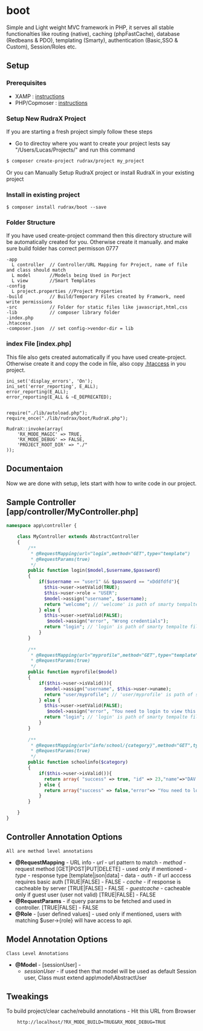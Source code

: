 # boot
Simple and Light weight MVC framework in PHP, it serves all stable functionalties like routing (native), caching (phpFastCache), database (Redbeans & PDO), templating (Smarty), authentication (Basic,SSO & Custom), Session/Roles etc.

## Setup

### Prerequisites
- XAMP : [instructions](https://github.com/boilerplatez/docs/master/markdown/xampp/ENV.md)
- PHP/Copmoser : [instructions](https://github.com/boilerplatez/docs/blob/master/markdown/php/ENV.md)

### Setup New RudraX Project
If you are starting a fresh project simply follow these steps
- Go to directoy where you want to create your project lests say "/Users/Lucas/Projects/" and run this command
```bash
$ composer create-project rudrax/project my_project
```
Or you can Manually Setup RudraX project or install RudraX in your existing project

### Install in existing project
```
$ composer install rudrax/boot --save
```

### Folder Structure
If you have used create-project command then this directory structure will be automatically created for you. Otherwise create it manually. and make sure build folder has correct permisson 0777
```
-app
  L controller  // Controller/URL Mapping for Project, name of file and class should match
  L model       //Models being Used in Porject
  L view        //Smart Templates
-config
  L project.properties //Project Properties
-build          // Build/Temporary Files created by Framwork, need write permissions
-src            // Folder for static files like javascript,html,css 
-lib            // composer library folder
-index.php
.htaccess
-composer.json  // set config->vendor-dir = lib

```
### index File [index.php]
This file also gets created automatically if you have used create-project. Otherwise create it and copy the code in file, 
also copy [.htaccess](.rudraks/boot/master/root.htaccess) in you project.
```
ini_set('display_errors', 'On');
ini_set('error_reporting', E_ALL);
error_reporting(E_ALL);
error_reporting(E_ALL & ~E_DEPRECATED);


require("./lib/autoload.php");
require_once("./lib/rudrax/boot/RudraX.php");

RudraX::invoke(array(
    'RX_MODE_MAGIC' => TRUE,
    'RX_MODE_DEBUG' => FALSE,
    'PROJECT_ROOT_DIR' => "./"
));
```

## Documentaion
Now we are done with setup, lets start with how to write code in our project.

## Sample Controller [app/controller/MyController.php]
```php
namespace app\controller {

    class MyController extends AbstractController
    {
        /**
         * @RequestMapping(url="login",method="GET",type="template")
         * @RequestParams(true)
         */
        public function login($model,$username,$password)
        {
            if($username == "user1" && $password == "xDddfdfd"){
              $this->user->setValid(TRUE);
              $this->user->role = "USER";
              $model->assign("username", $username);
              return "welcome"; // 'welcome' is path of smarty tempalte file in view folder
            } else {
              $this->user->setValid(FALSE);
               $model->assign("error", "Wrong credentials");
              return "login"; // 'login' is path of smarty tempalte file in view folder
            }
        }
        
        /**
         * @RequestMapping(url="myprofile",method="GET",type="template")
         * @RequestParams(true)
         */
        public function myprofile($model)
        {
            if($this->user->isValid()){
              $model->assign("username", $this->user->uname);
              return "user/myprofile"; // 'user/myprofile' is path of smarty tempalte file in view folder
            } else {
              $this->user->setValid(FALSE);
               $model->assign("error", "You need to login to view this page");
              return "login"; // 'login' is path of smarty tempalte file in view folder
            }
        }
        
        /**
         * @RequestMapping(url="info/school/{category}",method="GET",type="json")
         * @RequestParams(true)
         */
        public function schoolinfo($category)
        {
            if($this->user->isValid()){
              return array( "success" => true, "id" => 23,"name"=>"DAV Public School");
            } else {
              return array("success" => false,"error"=> "You need to login to view this info");
            }
        }

    }
}

```

## Controller Annotation Options
    All are method level annotations
- **@RequestMapping** - URL info
      - *url* - url pattern to match
      - *method* - request method [GET|POST|PUT|DELETE] - used only if mentioned
      - *type* -  response type [template|json|data] - data
      - *auth* - if url acccess requires basic auth [TRUE|FALSE] - FALSE
      - *cache* - if response is cacheable by server [TRUE|FALSE] - FALSE
      - *guestcache* - cacheable only if guest user (user not valid) [TRUE|FALSE] - FALSE
- **@RequestParams** - if query params to be fetched and used in controller. [TRUE|FALSE] - FALSE  
- **@Role** - [user defined values] - used only if mentioned, users with matching $user->{role} will have access to api.


## Model Annotation Options
    Class Level Annotations
- **@Model** - [sessionUser] - 
    - *sessionUser* - if used then that model will be used as default Session user, Class must extend app\model\AbstractUser


## Tweakings
To build project/clear cache/rebuild annotations - Hit this URL from Browser
```
    http://localhost/?RX_MODE_BUILD=TRUE&RX_MODE_DEBUG=TRUE
```
